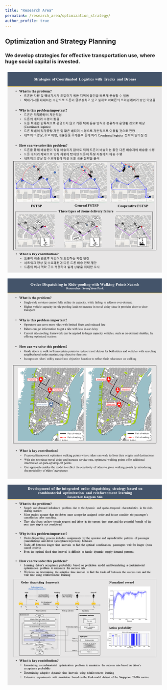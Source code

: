 ```yaml
---
title: "Research Area"
permalink: /research_area/optimization_strategy/
author_profile: true
---
```


## Optimization and Strategy Planning
### We develop strategies for effective transportation use, where huge social capital is invested.

<div style="text-align:left"><img src="/assets/images/research/한상욱/슬라이드1.PNG" style="margin: 8px 8px 8px 8px;"/></div>

<div style="text-align:left"><img src="/assets/images/research/박성연/slide1.PNG" style="margin: 8px 8px 8px 8px;"/></div>

<div style="text-align:left"><img src="/assets/images/research/신용근/slide1.PNG" style="margin: 8px 8px 8px 8px;"/></div>
